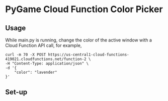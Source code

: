 # PyGame Cloud Function Color Picker

## Usage

While main.py is running, change the color of the active window with a Cloud Function API call, for example,
```
curl -m 70 -X POST https://us-central1-cloud-functions-419021.cloudfunctions.net/function-2 \
-H "Content-Type: application/json" \
-d '{
    "color": "lavender"
}'
```

## Set-up


